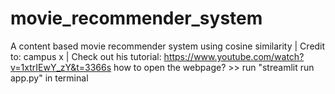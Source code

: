 # movie_recommender_system
A content based movie recommender system using cosine similarity |
Credit to: campus x |
Check out his tutorial: https://www.youtube.com/watch?v=1xtrIEwY_zY&t=3366s 
how to open the webpage? >> run "streamlit run app.py" in terminal
